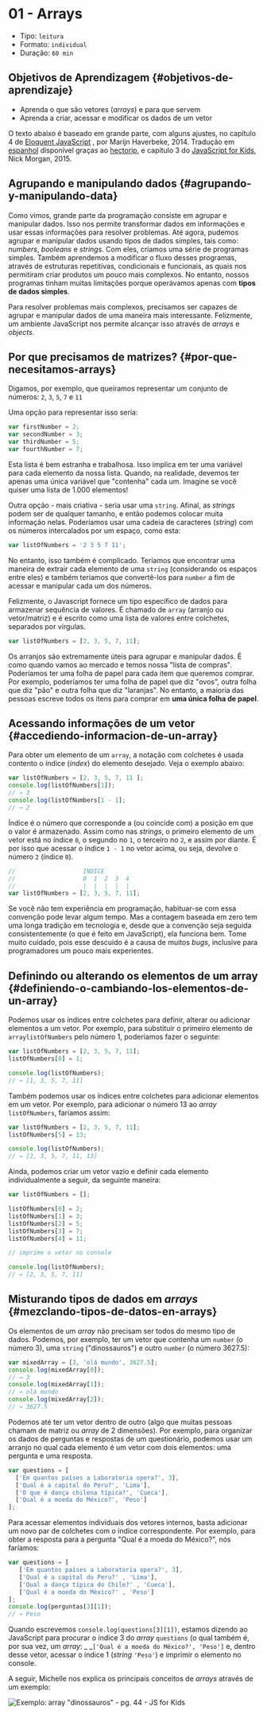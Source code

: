 # 01 - Arrays

* Tipo: `leitura`
* Formato: `individual`
* Duração: `60 min`

## Objetivos de Aprendizagem {#objetivos-de-aprendizaje}

* Aprenda o que são vetores \(_arrays_\) e para que servem
* Aprenda a criar, acessar e modificar os dados de um vetor

O texto abaixo é baseado em grande parte, com alguns ajustes, no capítulo 4 de [Eloquent JavaScript](http://eloquentjavascript.net/) , por Marijn Haverbeke, 2014. Tradução em [espanhol](http://hectorip.github.io/Eloquent-JavaScript-ES-online/chapters/01_values.html) disponível graças ao [hectorip](http://hectorip.github.io/), e capítulo 3 do [JavaScript for Kids](http://pepa.holla.cz/wp-content/uploads/2015/11/JavaScript-for-Kids.pdf), Nick Morgan, 2015.

## Agrupando e manipulando dados {#agrupando-y-manipulando-data}

Como vimos, grande parte da programação consiste em agrupar e manipular dados. Isso nos permite transformar dados em informações e usar essas informações para resolver problemas. Até agora, pudemos agrupar e manipular dados usando tipos de dados simples, tais como: _numbers_, _booleans_ e _strings_. Com eles, criamos uma série de programas simples. Também aprendemos a modificar o fluxo desses programas, através de estruturas repetitivas, condicionais e funcionais, as quais nos permitiram criar produtos um pouco mais complexos. No entanto, nossos programas tinham muitas limitações porque operávamos apenas com **tipos de dados simples**.

Para resolver problemas mais complexos, precisamos ser capazes de agrupar e manipular dados de uma maneira mais interessante. Felizmente, um ambiente JavaScript nos permite alcançar isso através de _arrays_ e _objects_.

## Por que precisamos de matrizes? {#por-que-necesitamos-arrays}

Digamos, por exemplo, que queiramos representar um conjunto de números: `2`, `3`, `5`, `7` e `11`

Uma opção para representar isso seria:

```javascript
var firstNumber = 2;
var secondNumber = 3;
var thirdNumber = 5;
var fourthNumber = 7; 
```

Esta lista é bem estranha e trabalhosa. Isso implica em ter uma variável para cada elemento da nossa lista. Quando, na realidade, devemos ter apenas uma única variável que "contenha" cada um. Imagine se você quiser uma lista de 1.000 elementos!

Outra opção - mais criativa - seria usar uma `string`. Afinal, as _strings_ podem ser de qualquer tamanho, e então podemos colocar muita informação nelas. Poderíamos usar uma cadeia de caracteres \(_string_\) com os números intercalados por um espaço, como esta:

```javascript
var listOfNumbers = '2 3 5 7 11'; 
```

No entanto, isso também é complicado. Teríamos que encontrar uma maneira de extrair cada elemento de uma `string` \(considerando os espaços entre eles\) e também teríamos que convertê-los para `number` a fim de acessar e manipular cada um dos números.

Felizmente, o Javascript fornece um tipo específico de dados para armazenar sequência de valores. É chamado de `array` \(arranjo ou vetor/matriz\) e é escrito como uma lista de valores entre colchetes, separados por vírgulas.

```javascript
var listOfNumbers = [2, 3, 5, 7, 11];     
```

Os arranjos são extremamente úteis para agrupar e manipular dados. É como quando vamos ao mercado e temos nossa "lista de compras". Poderíamos ter uma folha de papel para cada item que queremos comprar. Por exemplo, poderíamos ter uma folha de papel que diz "ovos", outra folha que diz "pão" e outra folha que diz "laranjas". No entanto, a maioria das pessoas escreve todos os itens para comprar em **uma única folha de papel**.

## Acessando informações de um vetor {#accediendo-informacion-de-un-array}

Para obter um elemento de um `array`, a notação com colchetes é usada contento o índice \(_index_\) do elemento desejado. Veja o exemplo abaixo:

```javascript
var listOfNumbers = [2, 3, 5, 7, 11 ];
console.log(listOfNumbers[1]);
// → 3
console.log(listOfNumbers[1 - 1];
// → 2
```

Índice é o número que corresponde a \(ou coincide com\) a posição em que o valor é armazenado. Assim como nas _strings_, o primeiro elemento de um vetor está no índice `0`, o segundo no `1`, o terceiro no `2`, e assim por diante. É por isso que acessar o índice `1 - 1` no vetor acima, ou seja, devolve o número `2` \(índice `0`\).

```javascript
//                   ÍNDICE
//                   0  1  2  3  4
//                   |  |  |  |  |
var listOfNumbers = [2, 3, 5, 7, 11];     
```

Se você não tem experiência em programação, habituar-se com essa convenção pode levar algum tempo. Mas a contagem baseada em zero tem uma longa tradição em tecnologia e, desde que a convenção seja seguida consistentemente \(o que é feito em JavaScript\), ela funciona bem. Tome muito cuidado, pois esse descuido é a causa de muitos _bugs_, inclusive para programadores um pouco mais experientes.

## Definindo ou alterando os elementos de um array {#definiendo-o-cambiando-los-elementos-de-un-array}

Podemos usar os índices entre colchetes para definir, alterar ou adicionar elementos a um vetor. Por exemplo, para substituir o primeiro elemento de `arraylistOfNumbers`  pelo número 1, poderíamos fazer o seguinte:

```javascript
var listOfNumbers = [2, 3, 5, 7, 11];
listOfNumbers[0] = 1;

console.log(listOfNumbers);
// → [1, 3, 5, 7, 11]
```

Também podemos usar os índices entre colchetes para adicionar elementos em um vetor. Por exemplo, para adicionar o número 13 ao _array_ `listOfNumbers`, faríamos assim:

```javascript
var listOfNumbers = [2, 3, 5, 7, 11];
listOfNumbers[5] = 13;

console.log(listOfNumbers);
// → [2, 3, 5, 7, 11, 13]
```

Ainda, podemos criar um vetor vazio e definir cada elemento individualmente a seguir, da seguinte maneira:

```javascript
var listOfNumbers = [];

listOfNumbers[0] = 2;
listOfNumbers[1] = 3;
listOfNumbers[2] = 5; 
listOfNumbers[3] = 7;
listOfNumbers[4] = 11;

// imprime o vetor no console

console.log(listOfNumbers);
// → [2, 3, 5, 7, 11]
```

## Misturando tipos de dados em _arrays_ {#mezclando-tipos-de-datos-en-arrays}

Os elementos de um _array_ não precisam ser todos do mesmo tipo de dados. Podemos, por exemplo, ter um vetor que contenha um `number` \(o número 3\), uma `string` \("dinossauros"\) e outro `number` \(o número 3627.5\):

```javascript
var mixedArray = [3, 'olá mundo', 3627.5];
console.log(mixedArray[0]);
// → 3
console.log(mixedArray[1]);
// → olá mundo
console.log(mixedArray[2]);
// → 3627.5
```

Podemos até ter um vetor dentro de outro \(algo que muitas pessoas chamam de matriz ou _array_  de 2 dimensões\). Por exemplo, para organizar os dados de perguntas e respostas de um questionário, podemos usar um arranjo no qual cada elemento é um vetor com dois elementos: uma pergunta e uma resposta.

```javascript
var questions = [
  ['Em quantos países a Laboratoria opera?', 3],
  ['Qual é a capital do Peru?', 'Lima'], 
  ['O que é dança chilena típica?', 'Cueca'], 
  ['Qual é a moeda do México?', 'Peso']
];
```

Para acessar elementos individuais dos vetores internos, basta adicionar um novo par de colchetes com o índice correspondente. Por exemplo, para obter a resposta para a pergunta "Qual é a moeda do México?", nós faríamos:

```javascript
var questions = [
   ['Em quantos países a Laboratoria opera?', 3],
   ['Qual é a capital do Peru?' , 'Lima'],
   ['Qual a dança típica do Chile?' , 'Cueca'],
   ['Qual é a moeda do México?' , 'Peso']
];
console.log(perguntas[3][1]);
// → Peso
```

Quando escrevemos `console.log(questions[3][1])`, estamos dizendo ao JavaScript para procurar o índice 3 do _array_ `questions` \(o qual também é, por sua vez, um _array_: _ _`['Qual é a moeda do México?', 'Peso']`  e, dentro desse vetor, acessar o índice 1 \(_string_ `'Peso'`\) e imprimir o elemento no console.

A seguir, Michelle nos explica os principais conceitos de _arrays_ através de um exemplo:

![Exemplo: array &quot;dinossauros&quot; - pg. 44 - JS for Kids](https://img.youtube.com/vi/-hLSzYr3z44/0.jpg)

